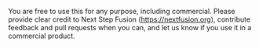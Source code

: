 You are free to use this for any purpose, including commercial. 
Please provide clear credit to Next Step Fusion (https://nextfusion.org), 
contribute feedback and pull requests when you can, 
and let us know if you use it in a commercial product.
